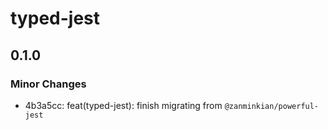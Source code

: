 # typed-jest

## 0.1.0

### Minor Changes

- 4b3a5cc: feat(typed-jest): finish migrating from `@zanminkian/powerful-jest`
